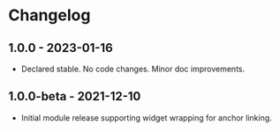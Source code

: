 # Changelog

## 1.0.0 - 2023-01-16

* Declared stable. No code changes. Minor doc improvements.

## 1.0.0-beta - 2021-12-10

* Initial module release supporting widget wrapping for anchor linking.
